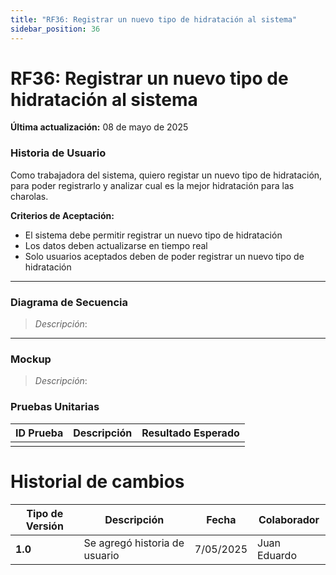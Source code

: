 ```yaml
---
title: "RF36: Registrar un nuevo tipo de hidratación al sistema"  
sidebar_position: 36
---
```


# RF36: Registrar un nuevo tipo de hidratación al sistema

**Última actualización:** 08 de mayo de 2025

### Historia de Usuario
Como trabajadora del sistema, quiero registar un nuevo tipo de hidratación, para poder registrarlo y analizar cual es la mejor hidratación para las charolas.

  **Criterios de Aceptación:**
  - El sistema debe permitir registrar un nuevo tipo de hidratación
  - Los datos deben actualizarse en tiempo real
  - Solo usuarios aceptados deben de poder registrar un nuevo tipo de hidratación

---

### Diagrama de Secuencia

> *Descripción*: 

---

### Mockup

> *Descripción*:

### Pruebas Unitarias 

| ID Prueba  | Descripción                                               | Resultado Esperado  |
|------------|-----------------------------------------------------------|---------------------|
|            | 	                                                         |                     |

# Historial de cambios
| **Tipo de Versión** | **Descripción**                      | **Fecha** | **Colaborador**   |
| ------------------- | ------------------------------------ | --------- | ----------------- |
| **1.0**             | Se agregó historia de usuario        | 7/05/2025 | Juan Eduardo      |